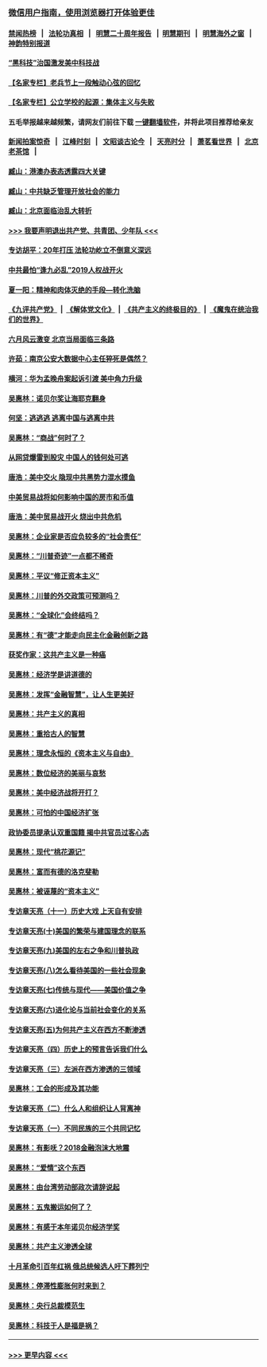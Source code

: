 ### [微信用户指南，使用浏览器打开体验更佳](https://github.com/gfw-breaker/banned-news1/blob/master/indexes/wechat-guide.md?t=0)
#### [禁闻热榜](热点新闻.md?t=0)  &nbsp;&nbsp;|&nbsp;&nbsp; [法轮功真相](https://github.com/gfw-breaker/truth/blob/master/README.md?t=0) &nbsp;&nbsp;|&nbsp;&nbsp; [明慧二十周年报告](https://github.com/gfw-breaker/mh-reports/blob/master/README.md?t=0) &nbsp;&nbsp;|&nbsp;&nbsp;[明慧期刊](https://github.com/gfw-breaker/mh-qikan) &nbsp;&nbsp;|&nbsp;&nbsp; [明慧海外之窗](https://github.com/gfw-breaker/mh-news/blob/master/README.md?t=0) &nbsp;&nbsp;|&nbsp;&nbsp; [神韵特别报道](https://github.com/gfw-breaker/mh-news/blob/master/shenyun.md?t=0)
#### [“黑科技”治国激发美中科技战](../pages/nsc423/n11638056.md?t=02031611) 
#### [【名家专栏】老兵节上一段触动心弦的回忆](../pages/nsc423/n11646016.md?t=02031611) 
#### [【名家专栏】公立学校的起源：集体主义与失败](../pages/nsc423/n11601833.md?t=02031611) 
#### 五毛举报越来越频繁，请网友们前往下载 [一键翻墙软件](https://github.com/gfw-breaker/ssr-accounts)，并将此项目推荐给亲友
#### [新闻拍案惊奇](https://github.com/gfw-breaker/banned-news1/blob/master/pages/link4.md) &nbsp;&nbsp;|&nbsp;&nbsp; [江峰时刻](https://github.com/gfw-breaker/banned-news1/blob/master/pages/link4.md) &nbsp;&nbsp;|&nbsp;&nbsp; [文昭谈古论今](https://github.com/gfw-breaker/banned-news1/blob/master/pages/link4.md) &nbsp;&nbsp;|&nbsp;&nbsp; [天亮时分](https://github.com/gfw-breaker/banned-news1/blob/master/pages/link4.md) &nbsp;&nbsp;|&nbsp;&nbsp; [萧茗看世界](https://github.com/gfw-breaker/banned-news1/blob/master/pages/link4.md) &nbsp;&nbsp;|&nbsp;&nbsp; [北京老茶馆](https://github.com/gfw-breaker/banned-news1/blob/master/pages/link4.md) &nbsp;&nbsp;|&nbsp;&nbsp; 
#### [臧山：港澳办表态透露四大关键](../pages/nsc423/n11421628.md?t=02031611) 
#### [臧山：中共缺乏管理开放社会的能力](../pages/nsc423/n11407457.md?t=02031611) 
#### [臧山：北京面临治乱大转折](../pages/nsc423/n11406895.md?t=02031611) 
#### [>>> 我要声明退出共产党、共青团、少年队 <<<](https://github.com/begood0513/goodnews/blob/master/quit/letter.md) 
#### [专访胡平：20年打压 法轮功屹立不倒意义深远](../pages/nsc423/n11398800.md?t=02031611) 
#### [中共最怕“逢九必乱”2019人权战开火](../pages/nsc423/n11385248.md?t=02031611) 
#### [夏一阳：精神和肉体灭绝的手段—转化洗脑](../pages/nsc423/n11368250.md?t=02031611) 
#### [《九评共产党》](https://github.com/begood0513/9ping.md/blob/master/README.md) &nbsp;|&nbsp; [《解体党文化》](../../../../jtdwh.md/blob/master/README.md)  &nbsp;|&nbsp; [《共产主义的终极目的》](../../../../gczydzjmd.md/blob/master/README.md) &nbsp;|&nbsp; [《魔鬼在统治我们的世界》](../../../../mgztzwmdsj.md/blob/master/README.md) 
#### [六月风云激变 北京当局面临三条路](../pages/nsc423/n11313668.md?t=02031611) 
#### [许茹：南京公安大数据中心主任猝死是偶然？](../pages/nsc423/n11064744.md?t=02031611) 
#### [横河：华为孟晚舟案起诉引渡 美中角力升级](../pages/nsc423/n11027230.md?t=02031611) 
#### [吴惠林：诺贝尔奖让海耶克翻身](../pages/nsc423/n10890049.md?t=02031611) 
#### [何坚：逃逃逃 逃离中国与逃离中共](../pages/nsc423/n10592891.md?t=02031611) 
#### [吴惠林：“商战”何时了？](../pages/nsc423/n10573558.md?t=02031611) 
#### [从网贷爆雷到股灾 中国人的钱何处可逃](../pages/nsc423/n10572800.md?t=02031611) 
#### [唐浩：美中交火 隐现中共黑势力混水摸鱼](../pages/nsc423/n10544040.md?t=02031611) 
#### [中美贸易战将如何影响中国的房市和币值](../pages/nsc423/n10543697.md?t=02031611) 
#### [唐浩：美中贸易战开火 烧出中共危机](../pages/nsc423/n10540126.md?t=02031611) 
#### [吴惠林：企业家是否应负较多的“社会责任”](../pages/nsc423/n10535022.md?t=02031611) 
#### [吴惠林：“川普奇迹”一点都不稀奇](../pages/nsc423/n10512808.md?t=02031611) 
#### [吴惠林：平议“修正资本主义”](../pages/nsc423/n10495724.md?t=02031611) 
#### [吴惠林：川普的外交政策可预测吗？](../pages/nsc423/n10462387.md?t=02031611) 
#### [吴惠林：“全球化”会终结吗？](../pages/nsc423/n10452838.md?t=02031611) 
#### [吴惠林：有“德”才能走向民主化金融创新之路](../pages/nsc423/n10432292.md?t=02031611) 
#### [获奖作家：这共产主义是一种癌](../pages/nsc423/n10431541.md?t=02031611) 
#### [吴惠林：经济学是讲道德的](../pages/nsc423/n10398014.md?t=02031611) 
#### [吴惠林：发挥“金融智慧”，让人生更美好](../pages/nsc423/n10375019.md?t=02031611) 
#### [吴惠林：共产主义的真相](../pages/nsc423/n10351394.md?t=02031611) 
#### [吴惠林：重拾古人的智慧](../pages/nsc423/n10337691.md?t=02031611) 
#### [吴惠林：理念永恒的《资本主义与自由》](../pages/nsc423/n10316274.md?t=02031611) 
#### [吴惠林：数位经济的美丽与哀愁](../pages/nsc423/n10292946.md?t=02031611) 
#### [吴惠林：美中经济战将开打？](../pages/nsc423/n10258825.md?t=02031611) 
#### [吴惠林：可怕的中国经济扩张](../pages/nsc423/n10219147.md?t=02031611) 
#### [政协委员提承认双重国籍 揭中共官员过客心态](../pages/nsc423/n10208809.md?t=02031611) 
#### [吴惠林：现代“桃花源记”](../pages/nsc423/n10185234.md?t=02031611) 
#### [吴惠林：富而有德的洛克斐勒](../pages/nsc423/n10142264.md?t=02031611) 
#### [吴惠林：被诬蔑的“资本主义”](../pages/nsc423/n10124816.md?t=02031611) 
#### [专访章天亮（十一）历史大戏 上天自有安排](../pages/nsc423/n10094905.md?t=02031611) 
#### [专访章天亮(十)美国的繁荣与建国理念的联系](../pages/nsc423/n10094899.md?t=02031611) 
#### [专访章天亮(九)美国的左右之争和川普执政](../pages/nsc423/n10094889.md?t=02031611) 
#### [专访章天亮(八)怎么看待美国的一些社会现象](../pages/nsc423/n10094857.md?t=02031611) 
#### [专访章天亮(七)传统与现代——美国价值之争](../pages/nsc423/n10093140.md?t=02031611) 
#### [专访章天亮(六)进化论与当前社会变化的关系](../pages/nsc423/n10092036.md?t=02031611) 
#### [专访章天亮(五)为何共产主义在西方不断渗透](../pages/nsc423/n10083620.md?t=02031611) 
#### [专访章天亮（四）历史上的预言告诉我们什么](../pages/nsc423/n10083606.md?t=02031611) 
#### [专访章天亮（三）左派在西方渗透的三领域](../pages/nsc423/n10081115.md?t=02031611) 
#### [吴惠林：工会的形成及其功能](../pages/nsc423/n10080633.md?t=02031611) 
#### [专访章天亮（二）什么人和组织让人背离神](../pages/nsc423/n10076637.md?t=02031611) 
#### [专访章天亮（一）不同民族的三个共同记忆](../pages/nsc423/n10074188.md?t=02031611) 
#### [吴惠林：有影呒？2018金融泡沫大地震](../pages/nsc423/n10040534.md?t=02031611) 
#### [吴惠林：“爱情”这个东西](../pages/nsc423/n10019423.md?t=02031611) 
#### [吴惠林：由台湾劳动部政次请辞说起](../pages/nsc423/n9979679.md?t=02031611) 
#### [吴惠林：五鬼搬运如何了？](../pages/nsc423/n9925338.md?t=02031611) 
#### [吴惠林：有感于本年诺贝尔经济学奖](../pages/nsc423/n9871883.md?t=02031611) 
#### [吴惠林：共产主义渗透全球](../pages/nsc423/n9812748.md?t=02031611) 
#### [十月革命引百年红祸 俄总统候选人吁下葬列宁](../pages/nsc423/n9810182.md?t=02031611) 
#### [吴惠林：停滞性膨胀何时来到？](../pages/nsc423/n9764136.md?t=02031611) 
#### [吴惠林：央行总裁模范生](../pages/nsc423/n9728134.md?t=02031611) 
#### [吴惠林：科技于人是福是祸？](../pages/nsc423/n9672982.md?t=02031611) 

----
#### [ >>> 更早内容 <<< ](../indexes/nsc423-earlier.md)
